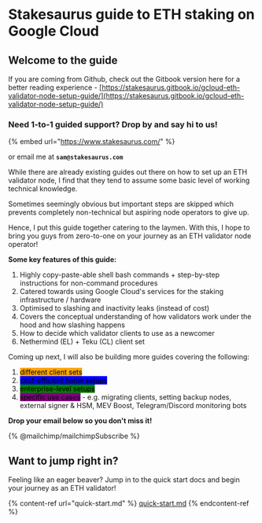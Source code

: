 # Stakesaurus guide to ETH staking on Google Cloud

## Welcome to the guide

If you are coming from Github, check out the Gitbook version here for a better reading experience - [https://stakesaurus.gitbook.io/gcloud-eth-validator-node-setup-guide/](https://stakesaurus.gitbook.io/gcloud-eth-validator-node-setup-guide/)

### Need 1-to-1 guided support? Drop by and say hi to us!

{% embed url="https://www.stakesaurus.com/" %}

or email me at **`sam@stakesaurus.com`**

While there are already existing guides out there on how to set up an ETH validator node, I find that they tend to assume some basic level of working technical knowledge.&#x20;

Sometimes seemingly obvious but important steps are skipped which prevents completely non-technical but aspiring node operators to give up.&#x20;

Hence, I put this guide together catering to the laymen. With this, I hope to bring you guys from zero-to-one on your journey as an ETH validator node operator!

**Some key features of this guide:**

1. Highly copy-paste-able shell bash commands + step-by-step instructions for non-command procedures
2. Catered towards using Google Cloud's services for the staking infrastructure / hardware
3. Optimised to slashing and inactivity leaks (instead of cost)
4. Covers the conceptual understanding of how validators work under the hood and how slashing happens
5. How to decide which validator clients to use as a newcomer
6. Nethermind (EL) + Teku (CL) client set

Coming up next, I will also be building more guides covering the following:

1. <mark style="background-color:orange;">different client sets</mark>
2. <mark style="background-color:blue;">cost-efficient home setups</mark>&#x20;
3. <mark style="background-color:green;">enterprise-level setups</mark>&#x20;
4. <mark style="background-color:purple;">specific use cases</mark> - e.g. migrating clients, setting backup nodes, external signer & HSM, MEV Boost, Telegram/Discord monitoring bots

**Drop your email below so you don't miss it!**

{% @mailchimp/mailchimpSubscribe %}

## Want to jump right in?

Feeling like an eager beaver? Jump in to the quick start docs and begin your journey as an ETH validator!

{% content-ref url="quick-start.md" %}
[quick-start.md](quick-start.md)
{% endcontent-ref %}



